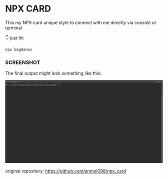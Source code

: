 # NPX CARD

This my NPX card unique style to connect with me directly via console or terminal

👇 just hit

```bash
npx bogdanov
```

### SCREENSHOT

The final output might look something like this:

![image](https://github.com/BogdanovBogdan/npx_card/blob/master/demo.gif)

original repository: https://github.com/anmol098/npx_card
